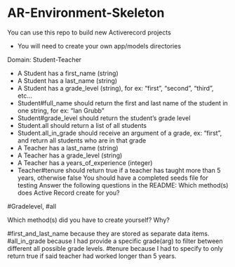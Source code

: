 # AR-Environment-Skeleton

You can use this repo to build new Activerecord projects

* You will need to create your own app/models directories

Domain: Student-Teacher
- A Student has a first_name (string)
- A Student has a last_name (string)
- A Student has a grade_level (string), for ex: “first”, “second”, “third”, etc...
- Student#full_name should return the first and last name of the student in one string, for ex: “Ian Grubb”
- Student#grade_level should return the student’s grade level
- Student.all should return a list of all students
- Student.all_in_grade should receive an argument of a grade, ex: “first”, and return all students who are in that grade
- A Teacher has a last_name (string)
- A Teacher has a grade_level (string)
- A Teacher has a years_of_experience (integer)
- Teacher#tenure should return true if a teacher has taught more than 5 years, otherwise false
You should have a completed seeds file for testing
Answer the following questions in the README:
Which method(s) does Active Record create for you?

#Gradelevel, #all


Which method(s) did you have to create yourself? Why?

#first_and_last_name because they are stored as separate data items.
#all_in_grade because I had provide a specific grade(arg) to filter between different all possible grade levels.
#tenure because I had to specify to only return true if said teacher had worked longer than 5 years.

